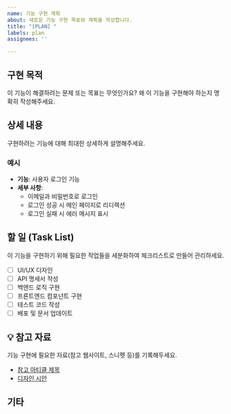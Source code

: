 ```yaml
---
name: 기능 구현 계획
about: 새로운 기능 구현 목표와 계획을 작성합니다.
title: "[PLAN] "
labels: plan
assignees: ''

---
```


## 구현 목적
이 기능이 해결하려는 문제 또는 목표는 무엇인가요? 왜 이 기능을 구현해야 하는지 명확히 작성해주세요.

## 상세 내용
구현하려는 기능에 대해 최대한 상세하게 설명해주세요.

### 예시
* **기능**: 사용자 로그인 기능
* **세부 사항**:
    * 이메일과 비밀번호로 로그인
    * 로그인 성공 시 메인 페이지로 리디렉션
    * 로그인 실패 시 에러 메시지 표시

## 할 일 (Task List)
이 기능을 구현하기 위해 필요한 작업들을 세분화하여 체크리스트로 만들어 관리하세요.
- [ ] UI/UX 디자인
- [ ] API 명세서 작성
- [ ] 백엔드 로직 구현
- [ ] 프론트엔드 컴포넌트 구현
- [ ] 테스트 코드 작성
- [ ] 배포 및 문서 업데이트

## 💡 참고 자료
기능 구현에 필요한 자료(참고 웹사이트, 스니펫 등)를 기록해두세요.
- [참고 아티클 제목](링크)
- [디자인 시안](링크)

## 기타
